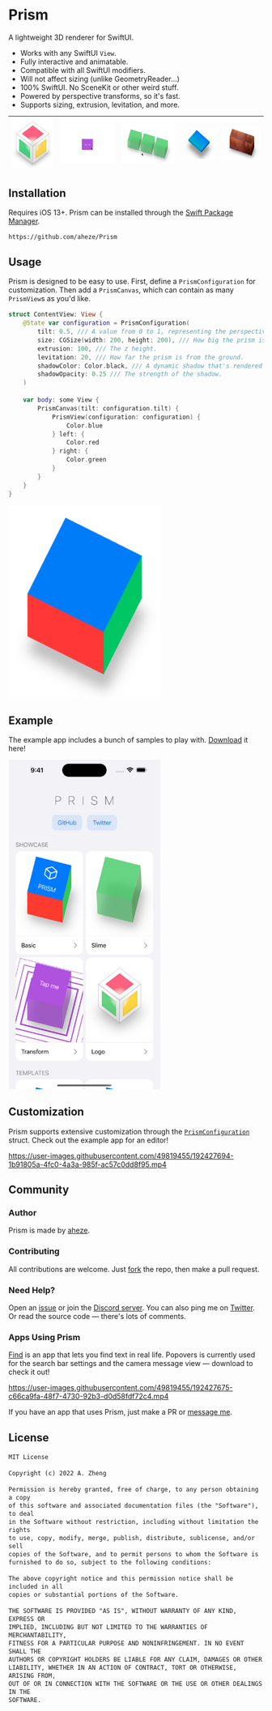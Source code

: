# Prism

A lightweight 3D renderer for SwiftUI.

- Works with any SwiftUI `View`.
- Fully interactive and animatable.
- Compatible with all SwiftUI modifiers.
- Will not affect sizing (unlike GeometryReader...)
- 100% SwiftUI. No SceneKit or other weird stuff.
- Powered by perspective transforms, so it's fast.
- Supports sizing, extrusion, levitation, and more.

![Logo cube](Assets/Logo.png) | ![Square that animates into a cube, with border](Assets/Transform.gif) | ![3 green cubes that bounce on click](Assets/Bounce.gif) | ![Thin, levitating blue prism](Assets/Gradient.png) | ![Prism with an image on each side](Assets/Image.png)
--- | --- | --- | --- | ---

## Installation

Requires iOS 13+. Prism can be installed through the [Swift Package Manager](https://developer.apple.com/documentation/xcode/adding-package-dependencies-to-your-app).

```
https://github.com/aheze/Prism
```

## Usage

Prism is designed to be easy to use. First, define a `PrismConfiguration` for customization. Then add a `PrismCanvas`, which can contain as many `PrismView`s as you'd like.

```swift
struct ContentView: View {
    @State var configuration = PrismConfiguration(
        tilt: 0.5, /// A value from 0 to 1, representing the perspective.
        size: CGSize(width: 200, height: 200), /// How big the prism is.
        extrusion: 100, /// The z height.
        levitation: 20, /// How far the prism is from the ground.
        shadowColor: Color.black, /// A dynamic shadow that's rendered underneath the prism.
        shadowOpacity: 0.25 /// The strength of the shadow.
    )

    var body: some View {
        PrismCanvas(tilt: configuration.tilt) {
            PrismView(configuration: configuration) {
                Color.blue
            } left: {
                Color.red
            } right: {
                Color.green
            }
        }
    }
}
```

<img src="Assets/Result.png" width="300" alt="Result, a multicolored cube">

## Example

The example app includes a bunch of samples to play with. [Download](https://github.com/aheze/Prism/archive/refs/heads/main.zip) it here!

<img src="Assets/Example.png" width="300" alt="Screenshot of example app">

## Customization

Prism supports extensive customization through the [`PrismConfiguration`](https://github.com/aheze/Prism/blob/main/Sources/PrismConfiguration.swift) struct. Check out the example app for an editor!

https://user-images.githubusercontent.com/49819455/192427694-1b91805a-4fc0-4a3a-985f-ac57c0dd8f95.mp4

## Community
### Author
Prism is made by [aheze](https://github.com/aheze).

### Contributing
All contributions are welcome. Just [fork](https://github.com/aheze/Prism/fork) the repo, then make a pull request.

### Need Help?
Open an [issue](https://github.com/aheze/Prism/issues) or join the [Discord server](https://discord.com/invite/Pmq8fYcus2). You can also ping me on [Twitter](https://twitter.com/aheze0). Or read the source code — there's lots of comments.

### Apps Using Prism

[Find](http://getfind.app) is an app that lets you find text in real life. Popovers is currently used for the search bar settings and the camera message view — download to check it out!


https://user-images.githubusercontent.com/49819455/192427675-c66ca9fa-48f7-4730-92b3-d0d58fdf72c4.mp4


If you have an app that uses Prism, just make a PR or [message me](https://twitter.com/aheze0).

## License

```
MIT License

Copyright (c) 2022 A. Zheng

Permission is hereby granted, free of charge, to any person obtaining a copy
of this software and associated documentation files (the "Software"), to deal
in the Software without restriction, including without limitation the rights
to use, copy, modify, merge, publish, distribute, sublicense, and/or sell
copies of the Software, and to permit persons to whom the Software is
furnished to do so, subject to the following conditions:

The above copyright notice and this permission notice shall be included in all
copies or substantial portions of the Software.

THE SOFTWARE IS PROVIDED "AS IS", WITHOUT WARRANTY OF ANY KIND, EXPRESS OR
IMPLIED, INCLUDING BUT NOT LIMITED TO THE WARRANTIES OF MERCHANTABILITY,
FITNESS FOR A PARTICULAR PURPOSE AND NONINFRINGEMENT. IN NO EVENT SHALL THE
AUTHORS OR COPYRIGHT HOLDERS BE LIABLE FOR ANY CLAIM, DAMAGES OR OTHER
LIABILITY, WHETHER IN AN ACTION OF CONTRACT, TORT OR OTHERWISE, ARISING FROM,
OUT OF OR IN CONNECTION WITH THE SOFTWARE OR THE USE OR OTHER DEALINGS IN THE
SOFTWARE.
```
